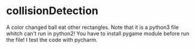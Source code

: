 # collisionDetection
A color changed ball eat other rectangles.
Note that it is a python3 file whitch can't run in python2!
You have to install pygame module before run the file!
I test the code with pycharm.
